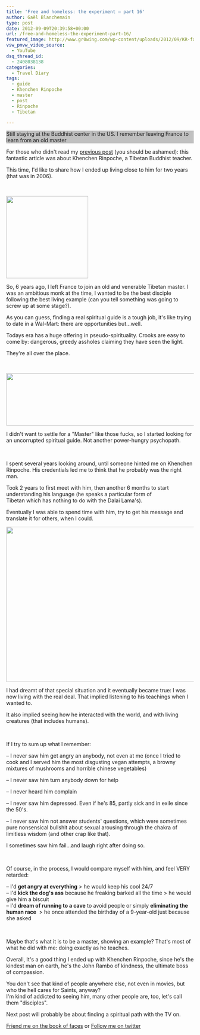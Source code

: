 ```yaml
---
title: 'Free and homeless: the experiment – part 16'
author: Gaël Blanchemain
type: post
date: 2012-09-09T20:39:58+00:00
url: /free-and-homeless-the-experiment-part-16/
featured_image: http://www.gr0wing.com/wp-content/uploads/2012/09/KR-facing-the-Valley-copy.jpg
vsw_pmvw_video_source:
  - YouTube
dsq_thread_id:
  - 2408038138
categories:
  - Travel Diary
tags:
  - guide
  - Khenchen Rinpoche
  - master
  - post
  - Rinpoche
  - Tibetan

---
```

<p style="background-color: silver;">
  Still staying at the Buddhist center in the US. I remember leaving France to learn from an old master
</p>

For those who didn't read my <a title="Free and homeless: the experiment – part 15" href="http://www.gr0wing.com/free-and-homeless-the-experiment-part-15/" target="_blank">previous post</a> (you should be ashamed): this fantastic article was about Khenchen Rinpoche, a Tibetan Buddhist teacher.

This time, I'd like to share how I ended up living close to him for two years (that was in 2006).

<!--more-->

&nbsp;

<img class="alignright size-full wp-image-3758" title="" src="http://www.gr0wing.com/wp-content/uploads/2012/09/kung-fu.jpeg" alt="" width="220" height="220" srcset="https://www.gr0wing.com/wp-content/uploads/2012/09/kung-fu.jpeg 220w, https://www.gr0wing.com/wp-content/uploads/2012/09/kung-fu-150x150.jpeg 150w" sizes="(max-width: 220px) 100vw, 220px" /> 

So, 6 years ago, I left France to join an old and venerable Tibetan master. I was an ambitious monk at the time, I wanted to be the best disciple following the best living example (can you tell something was going to screw up at some stage?).

As you can guess, finding a real spiritual guide is a tough job, it's like trying to date in a Wal-Mart: there are opportunities but&#8230;well.

Todays era has a huge offering in pseudo-spirituality. Crooks are easy to come by: dangerous, greedy assholes claiming they have seen the light.

They're all over the place.

&nbsp;

<img class="aligncenter size-full wp-image-3753" title="spiritual crooks" src="http://www.gr0wing.com/wp-content/uploads/2012/09/spiritual-crooks.jpg" alt="" width="600" height="140" srcset="https://www.gr0wing.com/wp-content/uploads/2012/09/spiritual-crooks.jpg 600w, https://www.gr0wing.com/wp-content/uploads/2012/09/spiritual-crooks-300x70.jpg 300w, https://www.gr0wing.com/wp-content/uploads/2012/09/spiritual-crooks-588x137.jpg 588w" sizes="(max-width: 600px) 100vw, 600px" /> 

I didn't want to settle for a "Master" like those fucks, so I started looking for an uncorrupted spiritual guide. Not another power-hungry psychopath.

&nbsp;

I spent several years looking around, until someone hinted me on Khenchen Rinpoche. His credentials led me to think that he probably was the right man.

Took 2 years to first meet with him, then another 6 months to start understanding his language (he speaks a particular form of Tibetan which has nothing to do with the Dalai Lama's).

Eventually I was able to spend time with him, try to get his message and translate it for others, when I could.

<img class="aligncenter size-full wp-image-3763" title="Khenchen Rinpoche - Jangchub" src="http://www.gr0wing.com/wp-content/uploads/2012/09/KR-Me.jpg" alt="" width="530" height="415" srcset="https://www.gr0wing.com/wp-content/uploads/2012/09/KR-Me.jpg 530w, https://www.gr0wing.com/wp-content/uploads/2012/09/KR-Me-300x234.jpg 300w" sizes="(max-width: 530px) 100vw, 530px" /> 

I had dreamt of that special situation and it eventually became true: I was now living with the real deal. That implied listening to his teachings when I wanted to.

It also implied seeing how he interacted with the world, and with living creatures (that includes humans).

&nbsp;

If I try to sum up what I remember:

&#8211; I never saw him get angry an anybody, not even at me (once I tried to cook and I served him the most disgusting vegan attempts, a browny mixtures of mushrooms and horrible chinese vegetables)

&#8211; I never saw him turn anybody down for help

&#8211; I never heard him complain

&#8211; I never saw him depressed. Even if he's 85, partly sick and in exile since the 50's.

&#8211; I never saw him not answer students' questions, which were sometimes pure nonsensical bullshit about sexual arousing through the chakra of limitless wisdom (and other crap like that).

I sometimes saw him fail&#8230;and laugh right after doing so.

&nbsp;

Of course, in the process, I would compare myself with him, and feel VERY retarded:

&#8211; I'd **get angry at everything** > he would keep his cool 24/7  
&#8211; I'd **kick the dog's ass** because he freaking barked all the time > he would give him a biscuit  
&#8211; I'd **dream of running to a cave** to avoid people or simply **eliminating the human race**  > he once attended the birthday of a 9-year-old just because she asked

&nbsp;

Maybe that's what it is to be a master, showing an example? That's most of what he did with me: doing exactly as he teaches.

Overall, It's a good thing I ended up with Khenchen Rinpoche, since he's the kindest man on earth, he's the John Rambo of kindness, the ultimate boss of compassion.

You don't see that kind of people anywhere else, not even in movies, but who the hell cares for Saints, anyway?  
I'm kind of addicted to seeing him, many other people are, too, let's call them "disciples".

Next post will probably be about finding a spiritual path with the TV on.

[Friend me on the book of faces][1] or [Follow me on twitter][2]

 [1]: https://www.facebook.com/gael.blanchemain
 [2]: https://twitter.com/#!/gaelblanchemain
